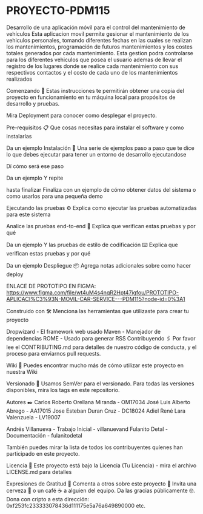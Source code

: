 # PROYECTO-PDM115
Desarrollo de una aplicación móvil para el control del mantenimiento de vehículos
Esta aplicacion movil permite gesionar el mantenimiento de los vehiculos personales, tomando diferentes fechas en las cuales se realizan los mantenimientos, programación de futuros mantenimientos y los costes totales generados por cada mantenimiento. Esta gestion podra controlarse para los diferentes vehiculos que posea el usuario ademas de llevar el registro de los lugares donde se realice cada mantenimiento con sus respectivos contactos y el costo de cada uno de los mantenimientos realizados

Comenzando 🚀
Estas instrucciones te permitirán obtener una copia del proyecto en funcionamiento en tu máquina local para propósitos de desarrollo y pruebas.

Mira Deployment para conocer como desplegar el proyecto.

Pre-requisitos 📋
Que cosas necesitas para instalar el software y como instalarlas

Da un ejemplo
Instalación 🔧
Una serie de ejemplos paso a paso que te dice lo que debes ejecutar para tener un entorno de desarrollo ejecutandose

Dí cómo será ese paso

Da un ejemplo
Y repite

hasta finalizar
Finaliza con un ejemplo de cómo obtener datos del sistema o como usarlos para una pequeña demo

Ejecutando las pruebas ⚙️
Explica como ejecutar las pruebas automatizadas para este sistema

Analice las pruebas end-to-end 🔩
Explica que verifican estas pruebas y por qué

Da un ejemplo
Y las pruebas de estilo de codificación ⌨️
Explica que verifican estas pruebas y por qué

Da un ejemplo
Despliegue 📦
Agrega notas adicionales sobre como hacer deploy

ENLACE DE PROTOTIPO EN FIGMA: 
https://www.figma.com/file/wt4uM4s4nqR2Hpt47igfou/PROTOTIPO-APLICACI%C3%93N-MOVIL-CAR-SERVICE---PDM115?node-id=0%3A1

Construido con 🛠️
Menciona las herramientas que utilizaste para crear tu proyecto

Dropwizard - El framework web usado
Maven - Manejador de dependencias
ROME - Usado para generar RSS
Contribuyendo 🖇️
Por favor lee el CONTRIBUTING.md para detalles de nuestro código de conducta, y el proceso para enviarnos pull requests.

Wiki 📖
Puedes encontrar mucho más de cómo utilizar este proyecto en nuestra Wiki

Versionado 📌
Usamos SemVer para el versionado. Para todas las versiones disponibles, mira los tags en este repositorio.

Autores ✒️
Carlos Roberto Orellana Miranda - OM17034
José Luis Alberto Abrego - AA17015
Jose Esteban Duran Cruz - DC18024
Adiel René Lara Valenzuela - LV19007

Andrés Villanueva - Trabajo Inicial - villanuevand
Fulanito Detal - Documentación - fulanitodetal

También puedes mirar la lista de todos los contribuyentes quíenes han participado en este proyecto.

Licencia 📄
Este proyecto está bajo la Licencia (Tu Licencia) - mira el archivo LICENSE.md para detalles

Expresiones de Gratitud 🎁
Comenta a otros sobre este proyecto 📢
Invita una cerveza 🍺 o un café ☕ a alguien del equipo.
Da las gracias públicamente 🤓.
Dona con cripto a esta dirección: 0xf253fc233333078436d111175e5a76a649890000
etc.
